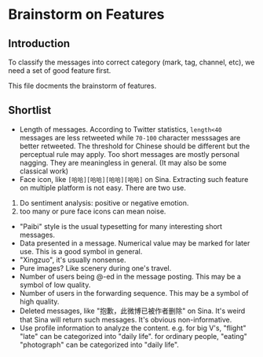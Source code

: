 # Brainstorm on Features

## Introduction

To classify the messages into correct category
(mark, tag, channel, etc), 
we need a set of good feature first. 

This file docments the brainstorm of features. 

## Shortlist

   * Length of messages. 
   According to Twitter statistics, `length<40` 
   messages are less retweeted while `70-100` character messsages 
   are better retweeted. 
   The threshold for Chinese should be different 
   but the perceptual rule may apply. 
   Too short messages are mostly personal nagging. 
   They are meaningless in general. 
   (It may also be some classical work)
   * Face icon, like 
   `[哈哈][哈哈][哈哈][哈哈]` on Sina. 
   Extracting such feature on multiple platform 
   is not easy. 
   There are two use. 
   1) Do sentiment analysis: positive or negative emotion. 
   2) too many or pure face icons can mean noise. 
   * "Paibi" style is the usual typesetting for 
   many interesting short messages. 
   * Data presented in a message. 
   Numerical value may be marked for later use. 
   This is a good symbol in general. 
   * "Xingzuo", it's usually nonsense. 
   * Pure images? Like scenery during one's travel. 
   * Number of users being @-ed in the message posting. 
   This may be a symbol of low quality. 
   * Number of users in the forwarding sequence. 
   This may be a symbol of high quality. 
   * Deleted messages, like "抱歉，此微博已被作者删除" on Sina. 
   It's weird that Sina will return such messages. 
   It's obvious non-informative. 
   * Use profile information to analyze the content. 
   e.g. for big V's, "flight" "late" can be categorized into "daily life". 
   for ordinary people, "eating" "photograph" can be categorized into "daily life". 

